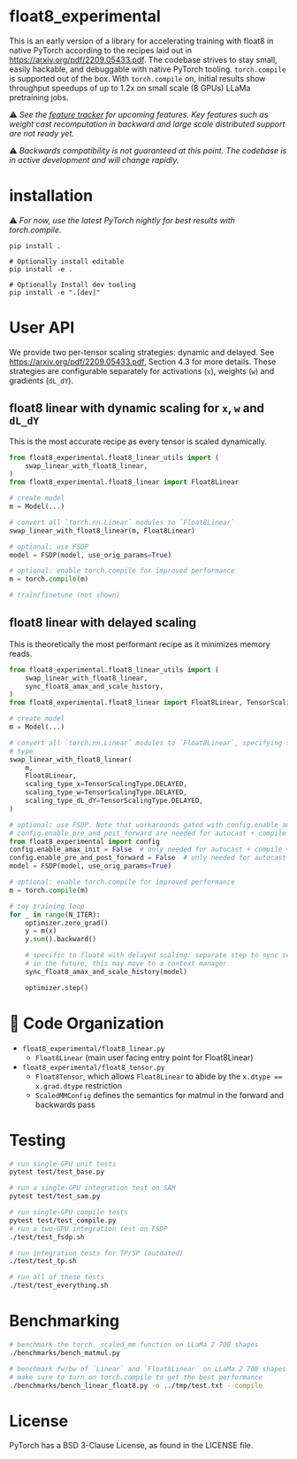 # float8_experimental

This is an early version of a library for accelerating training with float8 in native PyTorch
according to the recipes laid out in https://arxiv.org/pdf/2209.05433.pdf.
The codebase strives to stay small, easily hackable, and debuggable with native PyTorch tooling.
``torch.compile`` is supported out of the box. With ``torch.compile`` on, initial results show
throughput speedups of up to 1.2x on small scale (8 GPUs) LLaMa pretraining jobs.

:warning: <em>See the [feature tracker](https://github.com/pytorch-labs/float8_experimental/issues/187) for upcoming features. Key features such as weight cast recomputation in backward and large scale distributed support are not ready yet. </em>

:warning: <em>Backwards compatibility is not guaranteed at this point. The codebase is in active development and
will change rapidly.</em>

# installation

:warning: <em>For now, use the latest PyTorch nightly for best results with torch.compile.</em>

```Shell
pip install .

# Optionally install editable
pip install -e .

# Optionally Install dev tooling
pip install -e ".[dev]"
```

# User API

We provide two per-tensor scaling strategies: dynamic and delayed.  See https://arxiv.org/pdf/2209.05433.pdf, Section 4.3 for more details. These strategies are configurable separately for activations (`x`), weights (`w`) and gradients (`dL_dY`).

## float8 linear with dynamic scaling for `x`, `w` and `dL_dY`

This is the most accurate recipe as every tensor is scaled dynamically.

```python
from float8_experimental.float8_linear_utils import (
    swap_linear_with_float8_linear,
)
from float8_experimental.float8_linear import Float8Linear

# create model
m = Model(...)

# convert all `torch.nn.Linear` modules to `Float8Linear`
swap_linear_with_float8_linear(m, Float8Linear)

# optional: use FSDP
model = FSDP(model, use_orig_params=True)

# optional: enable torch.compile for improved performance
m = torch.compile(m)

# train/finetune (not shown)
```

## float8 linear with delayed scaling

This is theoretically the most performant recipe as it minimizes memory reads.

```python
from float8_experimental.float8_linear_utils import (
    swap_linear_with_float8_linear,
    sync_float8_amax_and_scale_history,
)
from float8_experimental.float8_linear import Float8Linear, TensorScalingType

# create model
m = Model(...)

# convert all `torch.nn.Linear` modules to `Float8Linear`, specifying scaling
# type
swap_linear_with_float8_linear(
    m,
    Float8Linear,
    scaling_type_x=TensorScalingType.DELAYED,
    scaling_type_w=TensorScalingType.DELAYED,
    scaling_type_dL_dY=TensorScalingType.DELAYED,
)

# optional: use FSDP. Note that workarounds gated with config.enable_amax_init and
# config.enable_pre_and_post_forward are needed for autocast + compile + FSDP + float8 to work
from float8_experimental import config
config.enable_amax_init = False  # only needed for autocast + compile + FSDP +  float8 delayed
config.enable_pre_and_post_forward = False  # only needed for autocast + compile + FSDP +  float8 delayed
model = FSDP(model, use_orig_params=True)

# optional: enable torch.compile for improved performance
m = torch.compile(m)

# toy training loop
for _ in range(N_ITER):
    optimizer.zero_grad()
    y = m(x)
    y.sum().backward()

    # specific to float8 with delayed scaling: separate step to sync scales/amaxes
    # in the future, this may move to a context manager
    sync_float8_amax_and_scale_history(model)

    optimizer.step()
```

# 🧭 Code Organization

* `float8_experimental/float8_linear.py`
    - `Float8Linear` (main user facing entry point for Float8Linear)
* `float8_experimental/float8_tensor.py`
    - `Float8Tensor`, which allows `Float8Linear` to abide by the `x.dtype == x.grad.dtype` restriction
    - `ScaledMMConfig` defines the semantics for matmul in the forward and backwards pass

# Testing

```bash
# run single-GPU unit tests
pytest test/test_base.py

# run a single-GPU integration test on SAM
pytest test/test_sam.py

# run single-GPU compile tests
pytest test/test_compile.py
# run a two-GPU integration test on FSDP
./test/test_fsdp.sh

# run integration tests for TP/SP (outdated)
./test/test_tp.sh

# run all of these tests
./test/test_everything.sh
```

# Benchmarking

```bash
# benchmark the torch._scaled_mm function on LLaMa 2 70B shapes
./benchmarks/bench_matmul.py

# benchmark fw/bw of `Linear` and `Float8Linear` on LLaMa 2 70B shapes
# make sure to turn on torch.compile to get the best performance
./benchmarks/bench_linear_float8.py -o ../tmp/test.txt --compile
```

# License
PyTorch has a BSD 3-Clause License, as found in the LICENSE file.
